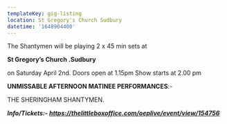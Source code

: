 ```yaml
---
templateKey: gig-listing
location: St Gregory's Church Sudbury
datetime: '1648904400'
---
```

The Shantymen will be playing 2 x 45 min sets at  

**St Gregory’s Church .Sudbury**

on Saturday April 2nd. Doors open at 1.15pm Show starts at 2.00 pm

**UNMISSABLE AFTERNOON MATINEE PERFORMANCES**:-

THE SHERINGHAM SHANTYMEN.

***Info/Tickets:- https://thelittleboxoffice.com/oeplive/event/view/154756***